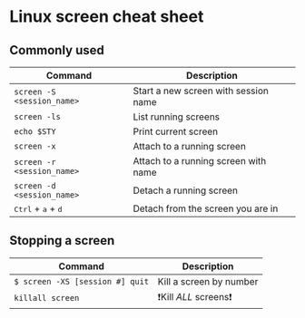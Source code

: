 # Linux screen cheat sheet

## Commonly used

| Command                                       | Description                          |
|-----------------------------------------------|--------------------------------------|
| `screen -S <session_name>`                    | Start a new screen with session name |
| `screen -ls`                                  | List running screens                 |
| `echo $STY`                                   | Print current screen                 |
| `screen -x`                                   | Attach to a running screen           |
| `screen -r <session_name>`                    | Attach to a running screen with name |
| `screen -d <session_name>`                    | Detach a running screen              |
| <kbd>Ctrl</kbd> + <kbd>a</kbd> + <kbd>d</kbd> | Detach from the screen you are in    |

## Stopping a screen

| Command                         | Description                                                        |
|---------------------------------|--------------------------------------------------------------------|
| `$ screen -XS [session #] quit` | Kill a screen by number                                            |
| `killall screen`                | :heavy_exclamation_mark:Kill *ALL* screens:heavy_exclamation_mark: |

